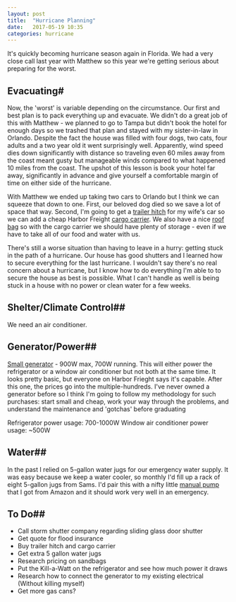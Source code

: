 ```yaml
---
layout: post
title:  "Hurricane Planning"
date:   2017-05-19 10:35
categories: hurricane
---
```


It's quickly becoming hurricane season again in Florida. We had a very close call last year with Matthew
so this year we're getting serious about preparing for the worst.

## Evacuating#

Now, the 'worst' is variable depending on the circumstance. Our first and best plan is to pack everything up
and evacuate. We didn't do a great job of this with Matthew - we planned to go to Tampa but didn't book the hotel
for enough days so we trashed that plan and stayed with my sister-in-law in Orlando. Despite the fact the house
was filled with four dogs, two cats, four adults and a two year old it went surprisingly well. Apparently,
wind speed dies down significantly with distance so traveling even 60 miles away from the coast meant gusty
but manageable winds compared to what happened 10 miles from the coast. The upshot of this lesson is book your
hotel far away, significantly in advance and give yourself a comfortable margin of time on either side of the
hurricane.

With Matthew we ended up taking two cars to Orlando but I think we can squeeze that down to one. First, our 
beloved dog died so we save a lot of space that way. Second, I'm going to get a <a target="_blank" href="https://www.amazon.com/gp/product/B003PJRJXE/ref=as_li_tl?ie=UTF8&camp=1789&creative=9325&creativeASIN=B003PJRJXE&linkCode=as2&tag=thanee-20&linkId=c133fcf550fdfb41ac67bc8e7f1880ad">trailer hitch</a>
for my wife's car so we can add a cheap Harbor Freight [cargo carrier](https://www.harborfreight.com/500-lb-capacity-deluxe-cargo-carrier-66983.html).
We also have a nice [roof bag](https://www.amazon.com/gp/product/B0009NUG66/ref=as_li_tl?ie=UTF8&tag=thanee-20&camp=1789&creative=9325&linkCode=as2&creativeASIN=B0009NUG66&linkId=01b41f4d149456c9268252954e452e14) 
so with the cargo carrier we should have plenty of storage - even if we have to take all of our food and water with us.

There's still a worse situation than having to leave in a hurry: getting stuck in the path of a hurricane. Our 
house has good shutters and I learned how to secure everything for the last hurricane. I wouldn't say there's
no real concern about a hurricane, but I know how to do everything I'm able to to secure the house as best is
possible. What I can't handle as well is being stuck in a house with no power or clean water for a few weeks.

## Shelter/Climate Control##
We need an air conditioner. 

## Generator/Power##

[Small generator](https://www.harborfreight.com/engines-generators/gas-engine-generators/900-peak700-running-watts-2-hp-63cc-2-cycle-gas-generator-epacarb-63025.html) - 900W max, 700W running. 
This will either power the refrigerator or a window air conditioner but not both at the same time. It looks pretty basic, but
everyone on Harbor Frieght says it's capable. After this one, the prices go into the multiple-hundreds. I've never
owned a generator before so I think I'm going to follow my methodology for such purchases: start small and cheap,
work your way through the problems, and understand the maintenance and 'gotchas' before graduating 

Refrigerator power usage: 700-1000W 
Window air conditioner power usage: ~500W

## Water##

In the past I relied on 5-gallon water jugs for our emergency water supply. It was easy because we keep a 
water cooler, so monthly I'd fill up a rack of eight 5-gallon jugs from Sams. I'd pair this with a nifty little
[manual pump](https://www.amazon.com/gp/product/B00APU2Y8Q/ref=as_li_tl?ie=UTF8&tag=thanee-20&camp=1789&creative=9325&linkCode=as2&creativeASIN=B00APU2Y8Q&linkId=a872fbb234e498ff646a6354a8985b30)
that I got from Amazon and it should work very well in an emergency.

## To Do##

* Call storm shutter company regarding sliding glass door shutter
* Get quote for flood insurance
* Buy trailer hitch and cargo carrier
* Get extra 5 gallon water jugs
* Research pricing on sandbags
* Put the Kill-a-Watt on the refrigerator and see how much power it draws
* Research how to connect the generator to my existing electrical (Without killing myself)
* Get more gas cans?